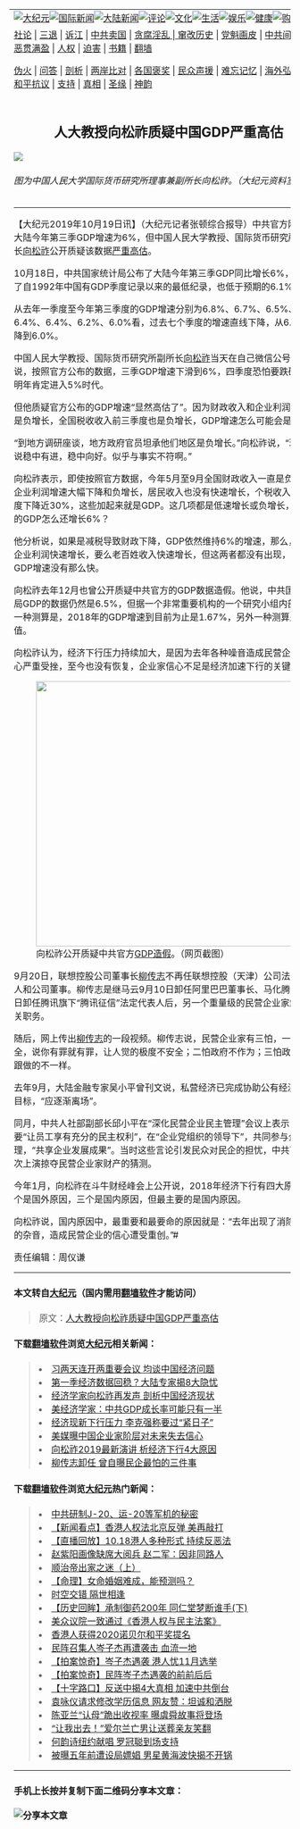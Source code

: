 <a name="1" id="1" target="_blank"></a><span id="1"></span>
<table border="0"><tr><td colspan="2" VALIGN=TOP><a href="https://github.com/clgbyu263/djy/blob/master/gb/nsc413.md#1"><img src="https://raw.githubusercontent.com/clgbyu263/www/master/t/djy/1.jpg" title="大纪元"></a><a href="https://github.com/clgbyu263/djy/blob/master/gb/n24hr.md#1"><img src="https://raw.githubusercontent.com/clgbyu263/www/master/t/djy/3.jpg" title="国际新闻"></a><a href="https://github.com/clgbyu263/djy/blob/master/gb/nsc413.md#1"><img src="https://raw.githubusercontent.com/clgbyu263/www/master/t/djy/4.jpg" title="大陆新闻"></a><a href="https://github.com/clgbyu263/djy/blob/master/gb/news392.md#1"><img src="https://raw.githubusercontent.com/clgbyu263/www/master/t/djy/5.jpg" title="评论"></a><a href="https://github.com/clgbyu263/djy/blob/master/gb/news2007.md#1"><img src="https://raw.githubusercontent.com/clgbyu263/www/master/t/djy/6.jpg" title="文化"></a><a href="https://github.com/clgbyu263/djy/blob/master/gb/news2008.md#1"><img src="https://raw.githubusercontent.com/clgbyu263/www/master/t/djy/7.jpg" title="生活"></a><a href="https://github.com/clgbyu263/djy/blob/master/gb/ncyule.md#1"><img src="https://raw.githubusercontent.com/clgbyu263/www/master/t/djy/8.jpg" title="娱乐"></a><a href="https://github.com/clgbyu263/djy/blob/master/gb/nsc1002.md#1"><img src="https://raw.githubusercontent.com/clgbyu263/www/master/t/djy/9.jpg" title="健康"><a href="https://www.youlucky.com"><img src="https://raw.githubusercontent.com/clgbyu263/www/master/t/djy/10.jpg" title="购物"></a><a href="https://www.supportepoch.org/donation?utm_medium=epochtimes&utm_source=referral&utm_campaign=donate_button_djyhomepage"><img src="https://raw.githubusercontent.com/clgbyu263/www/master/t/djy/12.jpg" title="捐款"></a></td></tr>
<tr><td colspan="2" VALIGN=TOP><a target="_blank" href="https://git.io/fjCRf">社论</a> | <a target="_blank" href="https://github.com/clgbyu263/djy/blob/master/gb/nf5657.md#1">三退</a> | <a target="_blank" href="https://github.com/clgbyu263/djy/blob/master/gb/nf6123.md#1">诉江</a> | <a target="_blank" href="https://github.com/clgbyu263/djy/blob/master/gb/nf1176117.md#1">中共卖国</a> | <a target="_blank" href="https://github.com/clgbyu263/djy/blob/master/gb/nf5773.md#1">贪腐淫乱 | <a target="_blank" href="https://github.com/clgbyu263/djy/blob/master/gb/nf1176115.md#1">窜改历史</a> | <a target="_blank" href="https://github.com/clgbyu263/djy/blob/master/gb/nf1176107.md#1">党魁画皮</a> | <a target="_blank" href="https://github.com/clgbyu263/djy/blob/master/gb/nf1320400.md#1">中共间谍</a> | <a target="_blank" href="https://github.com/clgbyu263/djy/blob/master/gb/nf1176114.md#1">破坏传统</a> | <a target="_blank" href="https://github.com/clgbyu263/djy/blob/master/gb/nf5287.md#1">恶贯满盈</a> | <a target="_blank" href="https://github.com/clgbyu263/djy/blob/master/gb/ncid278.md#1">人权</a> | <a target="_blank" href="https://github.com/clgbyu263/djy/blob/master/gb/nf1176111.md#1">迫害</a> | <a target="_blank" href="https://github.com/clgbyu263/djy/blob/master/gb/nf1235328.md#1">书籍</a> | <a target="_blank" href="https://github.com/clgbyu263/www/blob/master/README.md?zsrh#1">翻墙</a></p><p><a target="_blank" href="https://github.com/clgbyu263/djy/blob/master/gb/nf5562.md#1">伪火</a> | <a target="_blank" href="https://github.com/clgbyu263/djy/blob/master/gb/nf4378.md#1">问答</a> | <a target="_blank" href="https://github.com/clgbyu263/djy/blob/master/gb/nf5792.md#1">剖析</a> | <a target="_blank" href="https://github.com/clgbyu263/djy/blob/master/gb/nf5735.md#1">两岸比对</a> | <a target="_blank" href="https://github.com/clgbyu263/djy/blob/master/gb/nf6119.md#1">各国褒奖</a> | <a target="_blank" href="https://github.com/clgbyu263/djy/blob/master/gb/nf6120.md#1">民众声援</a> | <a target="_blank" href="https://github.com/clgbyu263/djy/blob/master/gb/nf1188594.md#1">难忘记忆</a> | <a target="_blank" href="https://github.com/clgbyu263/djy/blob/master/gb/nf3180.md#1">海外弘传</a> | <a target="_blank" href="https://github.com/clgbyu263/djy/blob/master/gb/nf5410.md#1">万人上访</a> | <a target="_blank" href="https://github.com/clgbyu263/ntdtv/blob/master/gb/prog1530_1.md#1">和平抗议</a> | <a target="_blank" href="https://github.com/clgbyu263/djy/blob/master/gb/nf4386.md#1">支持</a> | <a target="_blank" href="https://github.com/clgbyu263/djy/blob/master/gb/nf4389.md#1">真相</a> | <a target="_blank" href="https://github.com/clgbyu263/djy/blob/master/gb/nf5790.md#1">圣缘</a> | <a target="_blank" href="https://github.com/clgbyu263/djy/blob/master/gb/nf4786.md#1">神韵</a></td></tr>
<tr><td VALIGN=TOP width="626"><h2 align=center>人大教授向松祚质疑中国GDP严重高估</h2>
<img src="http://i.epochtimes.com/assets/uploads/2019/04/e3101d39b021622b47827fd5bc3f0ba7-600x400.jpg" />
<h6>图为中国人民大学国际货币研究所理事兼副所长向松祚。（大纪元资料室）
</h6>
<hr>
<p>【大纪元2019年10月19日讯】（大纪元记者张顿综合报导）中共官方刚刚公布大陆今年第三季GDP增速为6%，但中国人民大学教授、国际货币研究所副所长<a href="https://github.com/clgbyu263/djy/blob/master/gb/tag/%E5%90%91%E6%9D%BE%E7%A5%9A.md">向松祚</a>公开质疑该数据<a href="https://github.com/clgbyu263/djy/blob/master/gb/tag/%E4%B8%A5%E9%87%8D%E9%AB%98%E4%BC%B0.md">严重高估</a>。</p>
<p>10月18日，中共国家统计局公布了大陆今年第三季GDP同比增长6%，这创下了自1992年中国有GDP季度记录以来的最低纪录，也低于预期的6.1%。</p>
<p>从去年一季度至今年第三季度的GDP增速分别为6.8%、6.7%、6.5%、6.4%、6.4%、6.2%、6.0%看，过去七个季度的增速直线下降，从6.8%下降到6.0%。</p>
<p>中国人民大学教授、国际货币研究所副所长<a href="https://github.com/clgbyu263/djy/blob/master/gb/tag/%E5%90%91%E6%9D%BE%E7%A5%9A.md">向松祚</a>当天在自己微信公号上刊文说，按照官方公布的数据，三季GDP增速下滑到6%，四季度恐怕要跌破6%，明年肯定进入5%时代。</p>
<p>但他质疑官方公布的GDP增速“显然高估了”。因为财政收入和企业利润多数都是负增长，全国税收收入前三季度也是负增长，GDP增速怎么可能会是6%？</p>
<p>“到地方调研座谈，地方政府官员坦承他们地区是负增长。”向松祚说，“现在还说稳中有进，稳中向好。似乎与事实不符啊。”</p>
<p>向松祚表示，即使按照官方数据，今年5月至9月全国财政收入一直是负增长，企业利润增速大幅下降和负增长，居民收入也没有快速增长，个税收入前三季度下降近30%，这些加起来就是GDP。这几项都是低速增长或负增长，加起来的GDP怎么还增长6%？</p>
<p>他分析说，如果是减税导致财政下降，GDP依然维持6%的增速，那么，要么企业利润快速增长，要么老百姓收入快速增长，但这两者都没有出现，说明GDP增速没有那么快。</p>
<p>向松祚去年12月也曾公开质疑中共官方的GDP数据造假。他说，中共国家统计局GDP的数据仍然是6.5%，但据一个非常重要机构的一个研究小组内部报告，一种测算是，2018年的GDP增速到目前为止是1.67%，另外一种测算是负值。</p>
<p>向松祚认为，经济下行压力持续加大，是因为去年各种噪音造成民营企业家信心严重受挫，至今也没有恢复，企业家信心不足是经济加速下行的关键原因。</p>
<figure id="attachment_11598124" style="width: 475px" class="wp-caption aligncenter"><a href="http://i.epochtimes.com/assets/uploads/2019/10/808a1aab046fd121c7291250a7768d57.jpg"><img class=" wp-image-11598124" src="http://i.epochtimes.com/assets/uploads/2019/10/808a1aab046fd121c7291250a7768d57.jpg" alt="" width="475" b="1029" /></a><figcaption class="wp-caption-text">向松祚公开质疑中共官方<a href="https://github.com/clgbyu263/djy/blob/master/gb/tag/gdp%E9%80%A0%E5%81%87.md">GDP造假</a>。（网页截图）</figcaption></figure>
<p>9月20日，联想控股公司董事长<a href="https://github.com/clgbyu263/djy/blob/master/gb/tag/%E6%9F%B3%E4%BC%A0%E5%BF%97.md">柳传志</a>不再任联想控股（天津）公司法定代表人和公司董事。柳传志是继马云9月10日卸任阿里巴巴董事长、马化腾9月19日卸任腾讯旗下“腾讯征信”法定代表人后，另一个重量级的民营企业家卸任相关职务。</p>
<p>随后，网上传出<a href="https://github.com/clgbyu263/djy/blob/master/gb/tag/%E6%9F%B3%E4%BC%A0%E5%BF%97.md">柳传志</a>的一段视频。柳传志说，民营企业家有三怕，一怕不安全，说你有罪就有罪，让人觉的极度不安全；二怕政府不作为；三怕政府说的跟做的不一样。</p>
<p>去年9月，大陆金融专家吴小平曾刊文说，私营经济已完成协助公有经济发展的目标，“应逐渐离场”。</p>
<p>同月，中共人社部副部长邱小平在“深化民营企业民主管理”会议上表示，民企要“让员工享有充分的民主权利”，在“企业党组织的领导下”，共同参与企业管理，“共享企业发展成果”。当时这些言论引发民众对民企的担忧，中共可能再次上演掠夺民营企业家财产的猜测。</p>
<p>今年1月，向松祚在斗牛财经峰会上公开说，2018年经济下行有四大原因，一个是国外原因，三个是国内原因，但最主要的是国内原因。</p>
<p>向松祚说，国内原因中，最重要和最要命的原因就是：“去年出现了消除私有制的杂音，造成民营企业的信心遭受重创。”#</p>
<p>责任编辑：周仪谦</p>
<hr>

#### 本文转自<a href="http://www.epochtimes.com">大纪元</a>（国内需用<a href="https://git.io/JesJV">翻墙软件</a>才能访问）
> 原文：<a href="http://www.epochtimes.com/gb/19/10/18/n11597950.htm">人大教授向松祚质疑中国GDP严重高估</a>
#### 下载<a href="https://git.io/JesJV">翻墙软件</a>浏览<a href="http://www.epochtimes.com">大纪元</a>相关新闻：
> <li><a href="http://www.epochtimes.com/gb/19/7/30/n11419731.htm">习两天连开两重要会议 均谈中国经济问题</a></li>
> <li><a href="http://www.epochtimes.com/gb/19/4/25/n11211878.htm">第一季经济数据回稳？大陆专家揭8大隐忧</a></li>
> <li><a href="http://www.epochtimes.com/gb/19/4/10/n11174802.htm">经济学家向松祚再发声 剖析中国经济现状</a></li>
> <li><a href="http://www.epochtimes.com/gb/19/3/10/n11102461.htm">美经济学家：中共GDP成长率可能只有一半</a></li>
> <li><a href="http://www.epochtimes.com/gb/19/3/5/n11090551.htm">经济现新下行压力 李克强称要过“紧日子”</a></li>
> <li><a href="http://www.epochtimes.com/gb/19/2/24/n11068314.htm">美媒曝中国企业家阶层对未来失去信心</a></li>
> <li><a href="https://github.com/clgbyu263/djy/blob/master/gb/19/1/21/n10992155.md">向松祚2019最新演讲 析经济下行4大原因</a></li>
> <li><a href="https://github.com/clgbyu263/djy/blob/master/gb/19/9/26/n11548552.md">柳传志卸任 曾自曝民企最怕的三件事</a></li>

#### 下载<a href="https://git.io/JesJV">翻墙软件</a>浏览<a href="http://www.epochtimes.com">大纪元</a>热门新闻：
> <li><a href="http://www.epochtimes.com/gb/19/10/14/n11588039.htm">中共研制J-20、运-20等军机的秘密</a></li>
> <li><a href="http://www.epochtimes.com/gb/19/10/17/n11595229.htm">【新闻看点】香港人权法北京反弹 美再敲打</a></li>
> <li><a href="http://www.epochtimes.com/gb/19/10/17/n11594831.htm">【直播回放】10.18港人多种形式 持续反恶法</a></li>
> <li><a href="http://www.epochtimes.com/gb/19/10/17/n11595155.htm">赵紫阳画像缺席大阅兵 赵二军：因非同路人</a></li>
> <li><a href="http://www.epochtimes.com/gb/19/10/7/n11574429.htm">顺治帝出家之迷（上）</a></li>
> <li><a href="http://www.epochtimes.com/gb/19/9/26/n11547283.htm">【命理】女命婚姻难成，能预测吗？</a></li>
> <li><a href="http://www.epochtimes.com/gb/19/10/8/n11575079.htm">时空交错 隔世相逢</a></li>
> <li><a href="http://www.epochtimes.com/gb/19/10/8/n11576703.htm">【历史回眸】承制御药200年 同仁堂梦断谁手(下)</a></li>
> <li><a href="http://www.epochtimes.com/gb/19/10/15/n11590647.htm">美众议院一致通过《香港人权与民主法案》</a></li>
> <li><a href="http://www.epochtimes.com/gb/19/10/16/n11591752.htm">香港人获得2020诺贝尔和平奖提名</a></li>
> <li><a href="http://www.epochtimes.com/gb/19/10/16/n11592430.htm">民阵召集人岑子杰再遭袭击 血流一地</a></li>
> <li><a href="http://www.epochtimes.com/gb/19/10/18/n11595871.htm">【拍案惊奇】岑子杰遇袭 港人忧11月选举</a></li>
> <li><a href="http://www.epochtimes.com/gb/19/10/17/n11593486.htm">【拍案惊奇】民阵岑子杰遇袭的前前后后</a></li>
> <li><a href="http://www.epochtimes.com/gb/19/10/18/n11595839.htm">【十字路口】反送中揭4大真相 加速中共倒台</a></li>
> <li><a href="http://www.epochtimes.com/gb/19/10/15/n11590662.htm">袁咏仪请求修改学历信息 网友赞：坦诚和洒脱</a></li>
> <li><a href="http://www.epochtimes.com/gb/19/10/16/n11592638.htm">陈亚兰“认母”跪出收视率 曝虞舜故事将登场</a></li>
> <li><a href="http://www.epochtimes.com/gb/19/10/17/n11593891.htm">“让我出去！”爱尔兰亡男让送葬亲友笑翻</a></li>
> <li><a href="http://www.epochtimes.com/gb/19/10/15/n11590848.htm">何韵诗纽约献唱 罗冠聪到场支持</a></li>
> <li><a href="http://www.epochtimes.com/gb/19/10/17/n11595122.htm">被曝五年前遭设局嫖娼 男星黄海波快揭不开锅</a></li>
<hr>

#### 手机上长按并复制下面二维码分享本文章：<br><br><img src="http://www.hehaibao.com/qr/index.php?m=1&e=L&p=10&t=&d=https://github.com/clgbyu263/djy/blob/master/gb/19/10/18/n11597950.md%231" title="分享本文章"></td><td VALIGN=TOP><a href="https://github.com/clgbyu263/djy/blob/master/gb/16/1/21/n4622075.md?dfh#1" target="_blank"><img src="https://raw.githubusercontent.com/clgbyu263/djy/master/gb/300/wei-f1.jpg" title="中共的伪火骗局"  alt="中共的伪火骗局"></a><br><a href="https://github.com/clgbyu263/yh/blob/master/README.md?dfh#1" target="_blank"><img src="https://raw.githubusercontent.com/clgbyu263/djy/master/gb/300/yong-h.jpg" title="永恒的见证"  alt="永恒的见证"></a><br><a href="https://github.com/clgbyu263/djy/blob/master/gb/13/9/29/n3974789.md?dfh#1" target="_blank"><img src="https://raw.githubusercontent.com/clgbyu263/djy/master/gb/300/shang-lnz.jpg" title="善良女子被中共投男牢"  alt="善良女子被中共投男牢"></a><br><a href="https://github.com/clgbyu263/djy/blob/master/gb/16/3/16/n4663449.md?dfh#1" target="_blank"><img src="https://raw.githubusercontent.com/clgbyu263/djy/master/gb/300/huo-z3.jpg" title="警卫目击活摘器官"  alt="警卫目击活摘器官"></a><br><a href="https://github.com/clgbyu263/djy/blob/master/gb/16/8/7/n8177641.md?dfh#1" target="_blank"><img src="https://raw.githubusercontent.com/clgbyu263/djy/master/gb/300/huo-z4.jpg" title="证人描述活摘恐怖"  alt="证人描述活摘恐怖"></a><br><a href="https://github.com/clgbyu263/djy/blob/master/gb/10/4/19/n2881569.md?dfh#1" target="_blank"><img src="https://raw.githubusercontent.com/clgbyu263/djy/master/gb/300/huo-z1.jpg" title="揭开活摘器官黑幕"  alt="揭开活摘器官黑幕"></a><br><a href="https://github.com/clgbyu263/djy/blob/master/gb/10/11/7/n3077476.md?dfh#1" target="_blank"><img src="https://raw.githubusercontent.com/clgbyu263/djy/master/gb/300/ma-ks.jpg" title="马克思的成魔之路"  alt="马克思的成魔之路"></a><br><a href="https://github.com/clgbyu263/djy/blob/master/gb/14/6/9/n4173977.md?dfh#1" target="_blank"><img src="https://raw.githubusercontent.com/clgbyu263/djy/master/gb/300/chang-zs.jpg" title="藏字石 蕴天机"  alt="藏字石 蕴天机"></a><br><a href="https://github.com/clgbyu263/djy/blob/master/gb/18/5/10/n10381511.md?dfh#1" target="_blank"><img src="https://raw.githubusercontent.com/clgbyu263/djy/master/gb/300/st1.jpg" title="关注3亿人三退"  alt="关注3亿人三退"></a><br><a href="https://github.com/clgbyu263/djy/blob/master/gb/18/3/21/n10237682.md?dfh#1" target="_blank"><img src="https://raw.githubusercontent.com/clgbyu263/djy/master/gb/300/jie-t.jpg" title="解体中共复兴中华"  alt="解体中共复兴中华"></a><br><a href="https://github.com/clgbyu263/djy/blob/master/gb/9/2/9/n2422991.md?dfh#1" target="_blank"><img src="https://raw.githubusercontent.com/clgbyu263/djy/master/gb/300/gao-zs.jpg" title="中共迫害良心律师"  alt="中共迫害良心律师"></a><br><a href="https://github.com/clgbyu263/djy/blob/master/gb/18/12/9/n10900044.md?dfh#1" target="_blank"><img src="https://raw.githubusercontent.com/clgbyu263/djy/master/gb/300/sj1.jpg" title="303万人举报江泽民"  alt="303万人举报江泽民"></a><br><a href="https://github.com/clgbyu263/djy/blob/master/gb/18/8/28/n10672014.md?dfh#1" target="_blank"><img src="https://raw.githubusercontent.com/clgbyu263/djy/master/gb/300/sj2.jpg" title="这些官员为何起诉江泽民"  alt="这些官员为何起诉江泽民"></a><br><a href="https://github.com/clgbyu263/djy/blob/master/gb/8/12/18/n2367165.md?dfh#1" target="_blank"><img src="https://raw.githubusercontent.com/clgbyu263/djy/master/gb/300/liangan.jpg" title="海峡两岸的强烈对比"  alt="海峡两岸的强烈对比"></a><br><a href="https://github.com/clgbyu263/djy/blob/master/gb/15/5/5/n4427238.md?dfh#1" target="_blank"><img src="https://raw.githubusercontent.com/clgbyu263/djy/master/gb/300/jia-ndzl.jpg" title="加拿大总理的贺信"  alt="加拿大总理的贺信"></a><br><a href="https://github.com/clgbyu263/djy/blob/master/gb/11/6/17/n3289382.md?dfh#1" target="_blank"><img src="https://raw.githubusercontent.com/clgbyu263/djy/master/gb/300/xiao-wd.jpg" title="探寻真相兼听则明"  alt="探寻真相兼听则明"></a><br><a href="https://github.com/clgbyu263/djy/blob/master/gb/18/10/27/n10812623.md?dfh#1" target="_blank"><img src="https://raw.githubusercontent.com/clgbyu263/djy/master/gb/300/yindu.jpg" title="印度媒体报道东方"  alt="印度媒体报道东方"></a><br><a href="https://github.com/clgbyu263/djy/blob/master/gb/18/6/9/n10469652.md?dfh#1" target="_blank"><img src="https://raw.githubusercontent.com/clgbyu263/djy/master/gb/300/xie-j.jpg" title="不一样的海外校园"  alt="不一样的海外校园"></a><br><a href="https://github.com/clgbyu263/djy/blob/master/gb/7/4/5/n1669415.md?dfh#1" target="_blank"><img src="https://raw.githubusercontent.com/clgbyu263/djy/master/gb/300/li-up.jpg" title="从大师到徒弟的传奇"  alt="从大师到徒弟的传奇"></a><br><a href="https://github.com/clgbyu263/djy/blob/master/gb/17/5/26/n9191512.md?dfh#1" target="_blank"><img src="https://raw.githubusercontent.com/clgbyu263/djy/master/gb/300/zfl2.jpg" title="亿万人与东方一本奇书"  alt="亿万人与东方一本奇书"></a><br><a href="https://github.com/clgbyu263/djy/blob/master/gb/13/11/27/n4020290.md?dfh#1" target="_blank"><img src="https://raw.githubusercontent.com/clgbyu263/djy/master/gb/300/zhen-h.jpg" title="大陆见不到的震撼场面"  alt="大陆见不到的震撼场面"></a><br><a href="https://github.com/clgbyu263/djy/blob/master/gb/15/7/17/n4482910.md?dfh#1" target="_blank"><img src="https://raw.githubusercontent.com/clgbyu263/djy/master/gb/300/dalu-sk.jpg" title="人心向善 大陆当初盛况"  alt="人心向善 大陆当初盛况"></a><br><a href="https://github.com/clgbyu263/djy/blob/master/gb/9/10/15/n2689419.md?dfh#1" target="_blank"><img src="https://raw.githubusercontent.com/clgbyu263/djy/master/gb/300/zfl1.jpg" title="追寻真理 这书讲什么"  alt="追寻真理 这书讲什么"></a><br><a href="https://github.com/clgbyu263/www/blob/master/README.md?dfh#1" target="_blank"><img src="https://raw.githubusercontent.com/clgbyu263/djy/master/gb/300/fq1.jpg" title="下载免费翻墙软件"  alt="下载免费翻墙软件"></a><br></td></tr></table>
